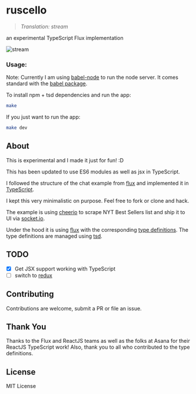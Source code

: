 ruscello
========

> _Translation: stream_

an experimental TypeScript Flux implementation

![stream](/stream.jpeg)

### Usage:

Note: Currently I am using [babel-node](https://babeljs.io/docs/usage/cli/#babel-node) to run the node server. It comes standard with the [babel package](https://babeljs.io/docs/setup/#babel_cli).

To install npm + tsd dependencies and run the app:

```bash
make
```

If you just want to run the app:

```bash
make dev
```

## About
This is experimental and I made it just for fun! :D

This has been updated to use ES6 modules as well as jsx in TypeScript.

I followed the structure of the chat example from [flux](https://github.com/facebook/flux/tree/master/examples/flux-chat) and implemented it in [TypeScript](https://github.com/Microsoft/TypeScript).

I kept this very minimalistic on purpose. Feel free to fork or clone and hack.

The example is using [cheerio](https://github.com/cheeriojs/cheerio) to scrape NYT Best Sellers list and ship it to UI via [socket.io](https://github.com/Automattic/socket.io).

Under the hood it is using [flux](https://github.com/facebook/flux) with
the corresponding [type definitions](https://github.com/borisyankov/DefinitelyTyped/tree/master/flux). The type definitions are managed using [tsd](https://github.com/DefinitelyTyped/tsd).

## TODO
- [X] Get JSX support working with TypeScript
- [ ] switch to [redux](https://github.com/gaearon/redux)

## Contributing
Contributions are welcome, submit a PR or file an issue.

## Thank You
Thanks to the Flux and ReactJS teams as well as the folks at Asana for their ReactJS TypeScript work! Also, thank you to all who contributed to the type definitions.

## License
MIT License
